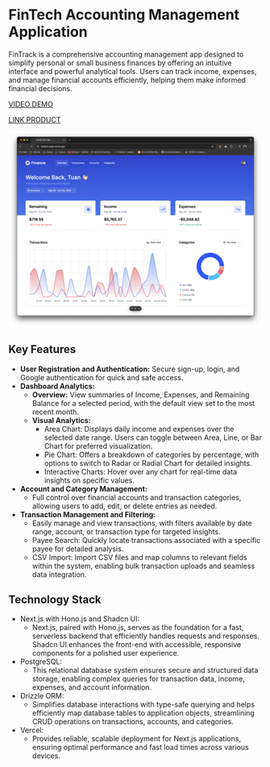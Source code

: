 # FinTech Accounting Management Application

FinTrack is a comprehensive accounting management app designed to simplify personal or small business finances by offering an intuitive interface and powerful analytical tools. Users can track income, expenses, and manage financial accounts efficiently, helping them make informed financial decisions.

[VIDEO DEMO](https://drive.google.com/file/d/1L2nW2-dZqQO2Ads-H5NecDKk_O855IDZ/view?usp=sharing)

[LINK PRODUCT](https://fintech-saas.vercel.app/)

![Demo](https://github.com/tuanna-kite/finance-saas/blob/main/demo/1.png?raw=true)

## Key Features

- **User Registration and Authentication:** Secure sign-up, login, and Google authentication for quick and safe access.
- **Dashboard Analytics:**
  - **Overview:** View summaries of Income, Expenses, and Remaining Balance for a selected period, with the default view set to the most recent month.
  - **Visual Analytics:**
    - Area Chart: Displays daily income and expenses over the selected date range. Users can toggle between Area, Line, or Bar Chart for preferred visualization.
    - Pie Chart: Offers a breakdown of categories by percentage, with options to switch to Radar or Radial Chart for detailed insights.
    - Interactive Charts: Hover over any chart for real-time data insights on specific values.
- **Account and Category Management:**
  - Full control over financial accounts and transaction categories, allowing users to add, edit, or delete entries as needed.
- **Transaction Management and Filtering:**
  - Easily manage and view transactions, with filters available by date range, account, or transaction type for targeted insights.
  - Payee Search: Quickly locate transactions associated with a specific payee for detailed analysis.
  - CSV Import: Import CSV files and map columns to relevant fields within the system, enabling bulk transaction uploads and seamless data integration.

## Technology Stack

- Next.js with Hono.js and Shadcn UI:
  - Next.js, paired with Hono.js, serves as the foundation for a fast, serverless backend that efficiently handles requests and responses. Shadcn UI enhances the front-end with accessible, responsive components for a polished user experience.
- PostgreSQL:
  - This relational database system ensures secure and structured data storage, enabling complex queries for transaction data, income, expenses, and account information.
- Drizzle ORM:
  - Simplifies database interactions with type-safe querying and helps efficiently map database tables to application objects, streamlining CRUD operations on transactions, accounts, and categories.
- Vercel:
  - Provides reliable, scalable deployment for Next.js applications, ensuring optimal performance and fast load times across various devices.

